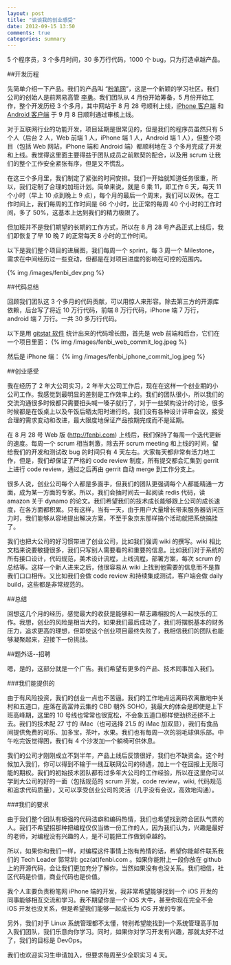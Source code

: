 ```yaml
---
layout: post
title: "谈谈我的创业感受"
date: 2012-09-15 13:50
comments: true
categories: summary
---
```


5 个程序员，3 个多月时间，30 多万行代码，1000 个 bug，只为打造卓越产品。

##开发历程

先简单介绍一下产品。我们的产品叫 “[粉笔网](http://fenbi.com)”，这是一个新颖的学习社区。我们公司的创始人是前网易高管 [李勇](http://baike.baidu.com/view/2264197.htm)。我们团队从 4 月份开始筹备，5 月份开始工作，整个开发历经 3 个多月，其中网站于 8 月 28 号顺利上线，[iPhone 客户端](http://itunes.apple.com/cn/app/fen-bi-wang/id551540593) 和 [Android 客户端](http://cdn.fen.bi/sc/app/fenbi.apk) 于 9 月 8 日顺利通过审核上线。

<!-- more -->

对于互联网行业的功能开发，项目延期是很常见的，但是我们的程序员虽然只有 5 个人（后台 2 人，Web 前端 1 人，iPhone 端 1 人，Android 端 1 人），但整个项目（包括 Web 网站，iPhone 端和 Android 端）都顺利地在 3 个多月完成了开发和上线。我觉得这里面主要得益于团队成员之前默契的配合，以及用 scrum 让我们的整个工作安全紧张有序，但是又不慌乱。

在这三个多月里，我们制定了紧张的时间安排。我们一开始就知道任务很重，所以，我们定制了合理的加班计划。简单来说，就是 6 乘 11，即工作 6 天，每天 11 个小时（早上 10 点到晚上 9 点），每个月的最后一个周末，我们可以双休。在工作时间上，我们每周的工作时间是 66 个小时，比正常的每周 40 个小时的工作时间，多了 50%，这基本上达到我们的精力极限了。

但加班并不是我们期望的长期的工作方式，所以在 8 月 28 号产品正式上线后，我们即恢复了早 10 晚 7 的正常每天 8 小时的工作时间。

以下是我们整个项目的进展图，我们每周一个 sprint，每 3 周一个 Milestone，需求在中间经历过一些变动，但都是在对项目进度的影响在可控的范围内。

{% img /images/fenbi_dev.png %}

##代码总结

回顾我们团队这 3 个多月的代码贡献，可以用惊人来形容。除去第三方的开源库依赖，后台写了将近 10 万行代码，前端 8 万行代码，iPhone 端 7 万行，android 端 7 万行。一共 30 多万行代码。

以下是用 [gitstat 软件](http://gitstats.sourceforge.net/) 统计出来的代码增长图，首先是 web 前端和后台，它们在一个项目里面：
{% img /images/fenbi_web_commit_log.jpeg %}

然后是 iPhone 端：
{% img /images/fenbi_iphone_commit_log.jpeg %}

##创业感受

我在经历了 2 年大公司实习，2 年半大公司工作后，现在在这样一个创业期的小公司工作。我感觉到最明显的差别是工作效率上的。我们的团队很小，所以我们的交流沟通很多时候都只需要扭头喊一嗓子就行了，对于一些架构设计的讨论，很多时候都是在饭桌上以及午饭后晒太阳时进行的。我们没有各种设计评审会议，接受合理的需求变动和改进，最大限度地保证产品按期完成而不是延期。

在 8 月 28 号 Web 版 (<http://fenbi.com>) 上线后，我们保持了每周一个迭代更新的速度。每周一个 scrum 相当刺激，除去开 scrum meeting 和上线的时间，留给我们的开发和测试改 bug 的时间只有 4 天左右。大家每天都非常有活力地工作，但是，我们却保证了严格的 code review 制度，所有提交都会汇集到 gerrit 上进行 code review，通过之后再由 gerrit 自动 merge 到工作分支上。

很多人说，创业公司每个人都是多面手，但我们的团队更强调每个人都能精通一方面，成为某一方面的专家。所以，我们会抽时间去一起阅读 redis 代码，读 amazon 关于 dynamo 的论文。我们希望我们的技术成长能够跟上公司的成长速度，在各方面都积累。只有这样，当有一天，由于用户大量增长带来服务器访问压力时，我们能够从容地提出解决方案，不至于象京东那样搞个活动就把系统搞挂了。

我们也把大公司的好习惯带进了创业公司，比如我们强调 wiki 的撰写。wiki 相比文档来说要敏捷很多，我们只写别人需要看的和重要的信息。比如我们对于系统的所有接口设计，代码规范，美术设计流程，上线流程，部署方案，每次 scrum 的总结等。这样一个新人进来之后，他很容易从 wiki 上找到他需要的信息而不是靠我们口口相传。又比如我们会做 code review 和持续集成测试，客户端会做 daily build，这些都是非常规范的。

##总结

回想这几个月的经历，感觉最大的收获是能够和一帮志趣相投的人一起快乐的工作。我想，创业的风险是相当大的，如果我们最后成功了，我们将摆脱基本的财务压力，追求更高的理想，但即使这个创业项目最终失败了，我相信我们的团队也能够凝聚起来，迎接下一份挑战。

##题外话--招聘

嗯，是的，这部分就是一个广告。我们希望有更多的产品、技术同事加入我们。

###我们能提供的

由于有风险投资，我们的创业一点也不苦逼。我们的工作地点远离码农离散地中关村和五道口，座落在高富帅云集的 CBD 朝外 SOHO，我最大的体会是即使是上下班高峰期，这里的 10 号线也常常也很宽松，不会象五道口那样使劲挤还挤不上去。我们的技术配 27 寸的 iMac（也可选择 21.5 的 iMac 加双显），我们有食品间提供免费的可乐、加多宝，茶叶，水果。我们也有每周一次的羽毛球俱乐部。中午吃完饭觉得困，我们有 4 个沙发加一个躺椅可供休息。

我们的公司才刚刚成立不到半年，产品上线后反馈很好，我们也不缺资金。这个时候加入我们，你可以得到不输于一线互联网公司的待遇，加上一个在回报上无限可能的期权。我们的初始技术团队都有过多年大公司的工作经验，所以在这里你可以学到大公司的好的一面（包括规范的 scrum 开发，code review，wiki, 代码规范和追求代码质量），又可以享受创业公司的灵活（几乎没有会议，高效地沟通）。

###我们的要求

由于我们整个团队有极强的代码洁癖和编码热情，我们也希望找到符合团队气质的人。我们不希望招那种把编程仅仅当做一份工作的人，因为我们认为，兴趣是最好的老师，对编程没有兴趣的人，是不可能把工作做到卓越的。

所以，如果你和我们一样，对编程这件事情上抱有热情的话，希望你能邮件联系我们的 Tech Leader 郭常圳: gcz(at)fenbi.com 。如果你能附上一段你放在 github 上的开源代码，会让我们更加充分了解你，当然如果没有也没关系。我们相信，社区代码是价值，商业代码也是价值。

我个人主要负责粉笔网 iPhone 端的开发，我非常希望能够找到一个 iOS 开发的同事能够相互交流和学习。我不期望你是一个 iOS 大牛，甚至你现在完全不会 iOS 开发也没关系，但是希望我们能够一起成长为 iOS 开发的专家。

另外，我们对于 Linux 系统管理都不太懂，特别希望能找到一个系统管理高手加入我们团队，我们乐意向你学习。同时，如果你对学习开发有兴趣，那就太好不过了，我们的目标是 DevOps。

我们也欢迎实习生申请加入，但要求每周至少全职实习 4 天。


